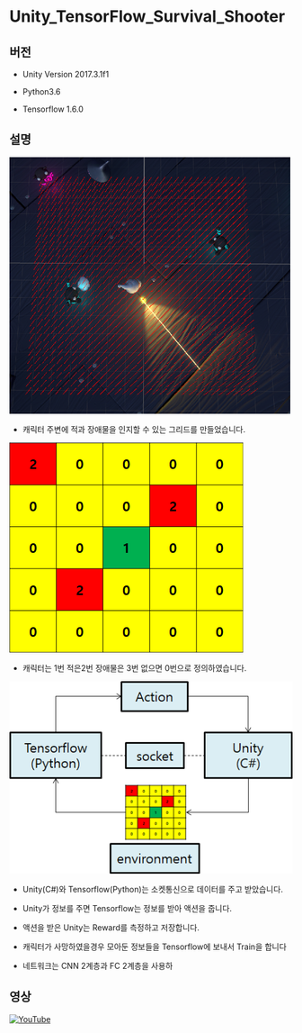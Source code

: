 # Unity_TensorFlow_Survival_Shooter
## 버전
- Unity Version 2017.3.1f1

- Python3.6

- Tensorflow 1.6.0

## 설명
![Iagem1](./Image/Image1.png)

- 캐릭터 주변에 적과 장애물을 인지할 수 있는 그리드를 만들었습니다.

![Iagem2](./Image/Image2.png)

- 캐릭터는 1번 적은2번 장애물은 3번 없으면 0번으로 정의하였습니다.

![Iagem3](./Image/Image3.png)

- Unity(C#)와 Tensorflow(Python)는 소켓통신으로 데이터를 주고 받았습니다.

- Unity가 정보를 주면 Tensorflow는 정보를 받아 액션을 줍니다.

- 액션을 받은 Unity는 Reward를 측정하고 저장합니다.

- 캐릭터가 사망하였을경우 모아둔 정보들을 Tensorflow에 보내서 Train을 합니다

- 네트워크는 CNN 2계층과 FC 2계층을 사용하
## 영상
[![YouTube](http://img.youtube.com/vi/Dg6k8A0EFG0/0.jpg)](https://youtu.be/Dg6k8A0EFG0)
